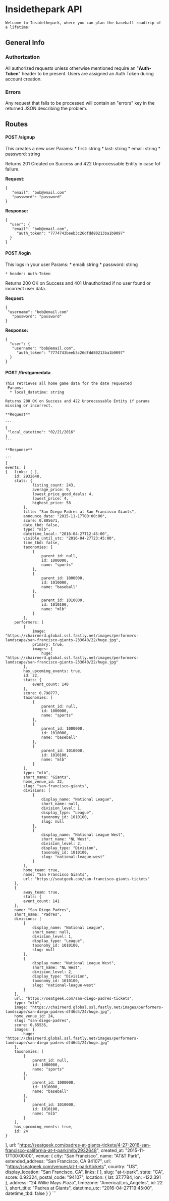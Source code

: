# Insidethepark API
	
	Welcome to Insidethepark, where you can plan the baseball roadtrip of a lifetime!

## General Info

### Authorization

 All authorized requests unless otherwise mentioned require
 an "**Auth-Token**" header to be present. Users are assigned an
 Auth Token during account creation.

### Errors

 Any request that fails to be processed will contain an "errors"
 key in the returned JSON describing the problem.

## Routes

#### POST /signup

  This creates a new user
  Params:
    * first: string
    * last: string
    * email: string
    * password: string

  Returns 201 Created on Success and 422 Unprocessable Entity in case fof failure.

  **Request:**

  ```
  {
     "email": "bob@email.com"
     "password": "password"
  }
  ```

  **Response:**

  ```
  {
    "user": {
     "email": "bob@email.com",
       "auth_token": "7774743beeb3c26dfdd80213ba1b9097"
    }
  }
  ```
#### POST /login

  This logs in your user
   Params:
   	* email: string
   	* password: string

   	* header: Auth-Token

   Returns 200 OK on Success and 401 Unauthorized if no user found or incorrect user data.

   **Request:**

   ```
   {
   	"username": "bob@email.com"
      "password": "password"
   }
   ```

   **Response:**

   ```
   {
     "user": {
      "username": "bob@email.com",
        "auth_token": "7774743beeb3c26dfdd80213ba1b9097"
     }
   }
   
   ```
#### POST /firstgamedata

	This retrieves all home game data for the date requested
	 Params:
	  * local_datetime: string

	Returns 200 OK on Success and 422 Unprocessable Entity if params missing or incorrect.
	
	**Request**

	``` 
	{
	 "local_datetime": "02/21/2016"
	}
	```

	**Response**

	```
	{
	events: [
	{	links: [ ],
		id: 2932648,
		stats: {
				listing_count: 243,
				average_price: 9,
				lowest_price_good_deals: 4,
				lowest_price: 4,
				highest_price: 58
			},
			title: "San Diego Padres at San Francisco Giants",
			announce_date: "2015-11-17T00:00:00",
			score: 0.805671,
			date_tbd: false,
			type: "mlb",
			datetime_local: "2016-04-27T12:45:00",
			visible_until_utc: "2016-04-27T23:45:00",
			time_tbd: false,
			taxonomies: [
				{
					parent_id: null,
					id: 1000000,
					name: "sports"
				},
				{
					parent_id: 1000000,
					id: 1010000,
					name: "baseball"
				},
				{
					parent_id: 1010000,
					id: 1010100,
					name: "mlb"
				}
			],
		performers: [
			{
				image: "https://chairnerd.global.ssl.fastly.net/images/performers-landscape/san-francisco-giants-233640/22/huge.jpg",
				primary: true,
				images: {
					huge: "https://chairnerd.global.ssl.fastly.net/images/performers-landscape/san-francisco-giants-233640/22/huge.jpg"
			},
			has_upcoming_events: true,
			id: 22,
			stats: {
				event_count: 140
			},
			score: 0.798777,
			taxonomies: [
				{
					parent_id: null,
					id: 1000000,
					name: "sports"
				},
				{
					parent_id: 1000000,
					id: 1010000,
					name: "baseball"
				},
				{
					parent_id: 1010000,
					id: 1010100,
					name: "mlb"
				}
			],
			type: "mlb",
			short_name: "Giants",
			home_venue_id: 22,
			slug: "san-francisco-giants",
			divisions: [
				{
					display_name: "National League",
					short_name: null,
					division_level: 1,
					display_type: "League",
					taxonomy_id: 1010100,
					slug: null
				},
				{
					display_name: "National League West",
					short_name: "NL West",
					division_level: 2,
					display_type: "Division",
					taxonomy_id: 1010100,
					slug: "national-league-west"
				}
			],
			home_team: true,
			name: "San Francisco Giants",
			url: "https://seatgeek.com/san-francisco-giants-tickets"
		},
		{
			away_team: true,
			stats: {
			event_count: 141
		},
		name: "San Diego Padres",
		short_name: "Padres",
		divisions: [
			{
				display_name: "National League",
				short_name: null,
				division_level: 1,
				display_type: "League",
				taxonomy_id: 1010100,
				slug: null
			},
			{
				display_name: "National League West",
				short_name: "NL West",
				division_level: 2,
				display_type: "Division",
				taxonomy_id: 1010100,
				slug: "national-league-west"
			}
		],
		url: "https://seatgeek.com/san-diego-padres-tickets",
		type: "mlb",
		image: "https://chairnerd.global.ssl.fastly.net/images/performers-landscape/san-diego-padres-df46d4/24/huge.jpg",
		home_venue_id: 24,
		slug: "san-diego-padres",
		score: 0.65535,
		images: {
			huge: "https://chairnerd.global.ssl.fastly.net/images/performers-landscape/san-diego-padres-df46d4/24/huge.jpg"
		},
		taxonomies: [
			{
				parent_id: null,
				id: 1000000,
				name: "sports"
			},
			{
				parent_id: 1000000,
				id: 1010000,
				name: "baseball"
			},
			{
				parent_id: 1010000,
				id: 1010100,
				name: "mlb"
			}
		],
		has_upcoming_events: true,
		id: 24
	}
],
url: "https://seatgeek.com/padres-at-giants-tickets/4-27-2016-san-francisco-california-at-t-park/mlb/2932648",
created_at: "2015-11-17T00:00:00",
venue: {
	city: "San Francisco",
	name: "AT&T Park",
	extended_address: "San Francisco, CA 94107",
	url: "https://seatgeek.com/venues/at-t-park/tickets",
	country: "US",
	display_location: "San Francisco, CA",
	links: [ ],
	slug: "at-t-park",
	state: "CA",
	score: 0.92324,
	postal_code: "94107",
	location: {
		lat: 37.7784,
		lon: -122.391
	},
	address: "24 Willie Mays Plaza",
	timezone: "America/Los_Angeles",
	id: 22
},
short_title: "Padres at Giants",
datetime_utc: "2016-04-27T19:45:00",
datetime_tbd: false
}
	}
	```